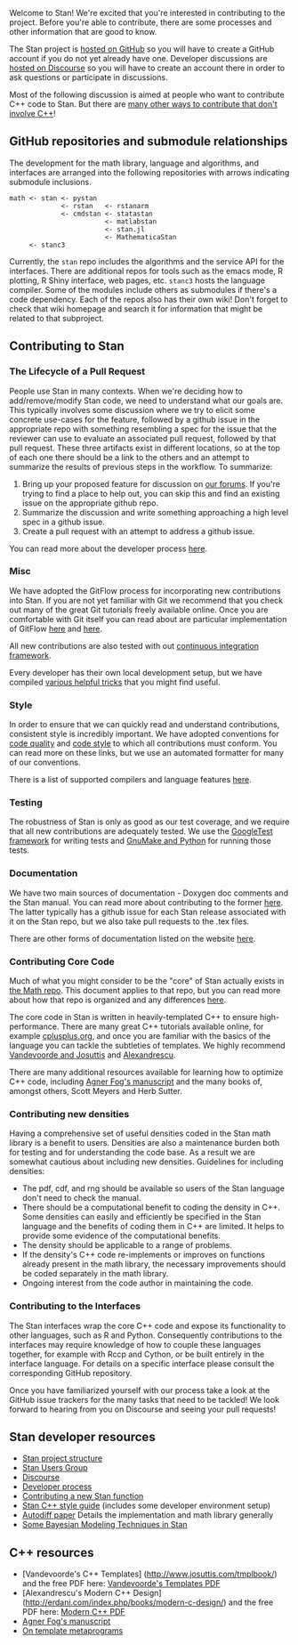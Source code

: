 Welcome to Stan!  We're excited that you're interested in contributing to the project.  Before you're able to contribute, there are some processes and other information that are good to know.

The Stan project is [hosted on GitHub](https://github.com/stan-dev) so you will have to create a GitHub account if you do not yet already have one. Developer discussions are [hosted on Discourse](http://discourse.mc-stan.org) so you will have to create an account there in order to ask questions or participate in discussions.

Most of the following discussion is aimed at people who want to contribute C++ code to Stan. But there are [many other ways to contribute that don't involve C++](https://github.com/stan-dev/stan/wiki/Contributing-to-Stan-Without-C-Plus-Plus--Experience)!

## GitHub repositories and submodule relationships

The development for the math library, language and algorithms, and interfaces are arranged into the following repositories with arrows indicating submodule inclusions.

```      
math <- stan <- pystan
             <- rstan   <- rstanarm
             <- cmdstan <- statastan
                        <- matlabstan
                        <- stan.jl
                        <- MathematicaStan
     <- stanc3
```

Currently, the `stan` repo includes the algorithms and the service API for the interfaces.  There are additional repos for tools such as the emacs mode, R plotting, R Shiny interface, web pages, etc. `stanc3` hosts the language compiler.   Some of the modules include others as submodules if there's a code dependency.  Each of the repos also has their own wiki! Don't forget to check that wiki homepage and search it for information that might be related to that subproject.

## Contributing to Stan

### The Lifecycle of a Pull Request
People use Stan in many contexts. When we're deciding how to add/remove/modify Stan code, we need to understand what our goals are. This typically involves some discussion where we try to elicit some concrete use-cases for the feature, followed by a github issue in the appropriate repo with something resembling a spec for the issue that the reviewer can use to evaluate an associated pull request, followed by that pull request. These three artifacts exist in different locations, so at the top of each one there should be a link to the others and an attempt to summarize the results of previous steps in the workflow. To summarize:

1. Bring up your proposed feature for discussion on [our forums](http://discourse.mc-stan.org). If you're trying to find a place to help out, you can skip this and find an existing issue on the appropriate github repo.
1. Summarize the discussion and write something approaching a high level spec in a github issue.
1. Create a pull request with an attempt to address a github issue. 

You can read more about the developer process [here](https://github.com/stan-dev/stan/wiki/Developer-process-overview).

### Misc
We have adopted the GitFlow process for incorporating new contributions into Stan.  If you are not yet familiar with Git we recommend that you check out many of the great Git tutorials freely available online.  Once you are comfortable with Git itself you can read about are particular implementation of GitFlow [here](https://github.com/stan-dev/stan/wiki/Dev:-Git-Process) and [here](https://github.com/stan-dev/stan/wiki/Developer-process-overview).  

All new contributions are also tested with out [continuous integration framework](https://github.com/stan-dev/stan/wiki/Testing:-Continuous-Integration).

Every developer has their own local development setup, but we have compiled [various helpful tricks](https://github.com/stan-dev/stan/wiki/Dev:-Tricks) that you might find useful.

### Style
In order to ensure that we can quickly read and understand contributions, consistent style is incredibly important.  We have adopted conventions for [code quality](https://github.com/stan-dev/stan/wiki/Code-Quality) and [code style](https://github.com/stan-dev/stan/wiki/Coding-Style-and-Idioms) to which all contributions must conform. You can read more on these links, but we use an automated formatter for many of our conventions.

There is a list of supported compilers and language features [here](https://github.com/stan-dev/stan/wiki/Supported-C---Compilers-and-Language-Features).

### Testing

The robustness of Stan is only as good as our test coverage, and we require that all new contributions are adequately tested.  We use the [GoogleTest framework](https://github.com/stan-dev/stan/wiki/How-to-Write-Unit-Tests-with-GoogleTest) for writing tests and [GnuMake and Python](https://github.com/stan-dev/stan/wiki/Testing-Stan-using-Gnu-Make-and-Python) for running those tests.

### Documentation
We have two main sources of documentation - Doxygen doc comments and the Stan manual. You can read more about contributing to the former [here](https://github.com/stan-dev/stan/wiki/How-to-Write-Doxygen-Doc-Comments). The latter typically has a github issue for each Stan release associated with it on the Stan repo, but we also take pull requests to the .tex files. 

There are other forms of documentation listed on the website [here](http://mc-stan.org/users/documentation/).

### Contributing Core Code

Much of what you might consider to be the "core" of Stan actually exists in [the Math repo](https://github.com/stan-dev/math). This document applies to that repo, but you can read more about how that repo is organized and any differences [here](https://github.com/stan-dev/math/wiki/Introduction-to-Stan-Math-for-New-Developers/).

The core code in Stan is written in heavily-templated C++ to ensure high-performance.  There are many great C++ tutorials available online, for example [cplusplus.org](http://www.cplusplus.com/doc/tutorial/), and once you are familiar with the basics of the language you can tackle the subtleties of templates.  We highly recommend [Vandevoorde and Josuttis](https://www.amazon.com/Templates-Complete-Guide-David-Vandevoorde/dp/0201734842) and [Alexandrescu](https://www.amazon.com/Modern-Design-Generic-Programming-Patterns/dp/0201704315).

There are many additional resources available for learning how to optimize C++ code, including [Agner Fog's manuscript](http://www.agner.org/optimize/optimizing_cpp.pdf) and the many books of, amongst others, Scott Meyers and Herb Sutter.

### Contributing new densities

Having a comprehensive set of useful densities coded in the Stan math library is a benefit to users.  Densities are also a maintenance burden both for testing and for understanding the code base.  As a result we are somewhat cautious about including new densities. Guidelines for including densities:

- The pdf, cdf, and rng should be available so users of the Stan language don't need to check the manual.
- There should be a computational benefit to coding the density in C++.  Some densities can easily and efficiently be specified in the Stan language and the benefits of coding them in C++ are limited.  It helps to provide some evidence of the computational benefits.
- The density should be applicable to a range of problems.
- If the density's C++ code re-implements or improves on functions already present in the math library, the necessary improvements should be coded separately in the math library.
- Ongoing interest from the code author in maintaining the code.


### Contributing to the Interfaces

The Stan interfaces wrap the core C++ code and expose its functionality to other languages, such as R and Python.  Consequently contributions to the interfaces may require knowledge of how to couple these languages together, for example with Rccp and Cython, or be built entirely in the interface language.  For details on a specific interface please consult the corresponding GitHub repository.

Once you have familiarized yourself with our process take a look at the GitHub issue trackers for the many tasks that need to be tackled!  We look forward to hearing from you on Discourse and seeing your pull requests!

## Stan developer resources
* [Stan project structure](https://github.com/stan-dev/stan/wiki#github-repositories-and-submodule-relationships)
* [Stan Users Group](https://groups.google.com/forum/#!categories/stan-users/general)
* [Discourse](http://discourse.mc-stan.org/)
* [Developer process](https://github.com/stan-dev/stan/wiki/Developer-process-overview)
* [Contributing a new Stan function](https://github.com/stan-dev/stan/wiki/Contributing-New-Functions-to-Stan)
* [Stan C++ style guide](https://github.com/stan-dev/stan/wiki/Coding-Style-and-Idioms) (includes some developer environment setup)
* [Autodiff paper](https://arxiv.org/abs/1509.07164) Details the implementation and math library generally
* [Some Bayesian Modeling Techniques in Stan](https://www.youtube.com/watch?v=uSjsJg8fcwY)

## C++ resources
* [Vandevoorde's C++ Templates] (http://www.josuttis.com/tmplbook/)
 and the free PDF here: [Vandevoorde's Templates PDF](http://ultra.sdk.free.fr/docs/DxO/C%2B%2B%20Templates%20The%20Complete%20Guide.pdf)
* [Alexandrescu's Modern C++ Design] (http://erdani.com/index.php/books/modern-c-design/)
and the free PDF here: [Modern C++ PDF](http://index-of.co.uk/C++/C++%20Design%20Generic%20Programming%20and%20Design%20Patterns%20Applied.pdf)
* [Agner Fog's manuscript](http://www.agner.org/optimize/optimizing_cpp.pdf)
* [On template metaprograms](https://www.fluentcpp.com/2017/06/02/write-template-metaprogramming-expressively/)
